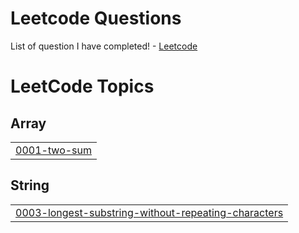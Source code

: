 # Leetcode Questions
List of question I have completed! - [Leetcode](https://leetcode.com/problemset/)

<!---LeetCode Topics Start-->
# LeetCode Topics
## Array
|  |
| ------- |
| [0001-two-sum](https://github.com/arnavdeepaware/leetcode/tree/master/0001-two-sum) |
## String
|  |
| ------- |
| [0003-longest-substring-without-repeating-characters](https://leetcode.com/problems/longest-substring-without-repeating-characters/) |

<!---LeetCode Topics End-->
